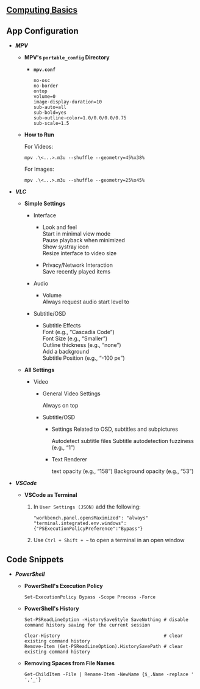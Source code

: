 
## [Computing Basics](https://archive.org/details/computing-basics)  

## App Configuration

* **_MPV_**  

  * **MPV's `portable_config` Directory**  
    
    * **`mpv.conf`**  
          
          no-osc  
          no-border   
          ontop   
          volume=0  
          image-display-duration=10   
          sub-auto=all  
          sub-bold=yes  
          sub-outline-color=1.0/0.0/0.0/0.75  
          sub-scale=1.5  
    
  * **How to Run**  

    For Videos:  
           
        mpv .\<...>.m3u --shuffle --geometry=45%x38%  
     
    For Images:    
        
        mpv .\<...>.m3u --shuffle --geometry=25%x45%  

* **_VLC_**  

  * **Simple Settings**

    * Interface  
      
      * Look and feel  
        Start in minimal view mode  
        Pause playback when minimized  
        Show systray icon  
        Resize interface to video size  
        
      * Privacy/Network Interaction  
        Save recently played items  
     
    * Audio  
           
      * Volume  
        Always request audio start level to  
 
    * Subtitle/OSD  

      * Subtitle Effects  
        Font (e.g., “Cascadia Code”)  
        Font Size (e.g., “Smaller”)  
        Outline thickness (e.g., “none”)  
        Add a background   
        Subtitle Position (e.g., “-100 px”)  

  * **All Settings**   

    * Video

      * General Video Settings  

        Always on top
        
      * Subtitle/OSD

        * Settings Related to OSD, subtitles and subpictures
     
          Autodetect subtitle files
          Subtitle autodetection fuzziness (e.g., “1”)
          
        * Text Renderer  

          text opacity (e.g., “158”)
          Background opacity (e.g., “53”)

* **_VSCode_**  
  
  * **VSCode as Terminal**  
    
    1. In `User Settings (JSON)` add the following:
       
           "workbench.panel.opensMaximized": "always"  
           "terminal.integrated.env.windows":{"PSExecutionPolicyPreference":"Bypass"}      

    2. Use `Ctrl + Shift + ~` to open a terminal in an open window 

## Code Snippets

* **_PowerShell_**  
  
  * **PowerShell's Execution Policy**  
    
        Set-ExecutionPolicy Bypass -Scope Process -Force
    
  * **PowerShell's History**  
        
        Set-PSReadLineOption -HistorySaveStyle SaveNothing # disable command history saving for the current session
        
        Clear-History                                      # clear existing command history
        Remove-Item (Get-PSReadLineOption).HistorySavePath # clear existing command history
    
  * **Removing Spaces from File Names**  
    
        Get-ChildItem -File | Rename-Item -NewName {$_.Name -replace ' ','_'}


